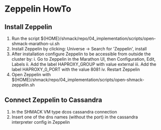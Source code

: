 # Zeppelin HowTo

## Install Zeppelin
1. Run the script ${HOME}/shmack/repo/04_implementation/scripts/open-shmack-marathon-ui.sh
2. Install Zeppelin by clicking: Universe -> Search for 'Zeppelin', install
3. After installation configure Zeppelin to be accessible from outside the cluster by:
  i. Go to Zeppelin in the Marathon UI, then Configuration, Edit, Labels
  ii. Add the label HAPROXY_GROUP with value external
  iii. Add the label HAPROXY_0_PORT with the value 8081
  iv. Restart Zeppelin
8. Open Zeppelin with ${HOME}/shmack/repo/04_implementation/scripts/open-shmack-zeppelin.sh


## Connect Zeppelin to Cassandra
1. In the SHMACK VM type dcos cassandra connection
2. Insert one of the dns names (without the port) in the cassandra interpreter config in Zeppelin
